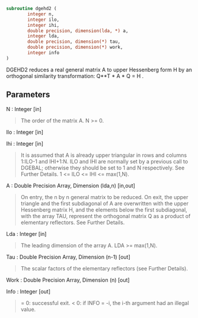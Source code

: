 ```fortran
subroutine dgehd2 (
		integer n,
		integer ilo,
		integer ihi,
		double precision, dimension(lda, *) a,
		integer lda,
		double precision, dimension(*) tau,
		double precision, dimension(*) work,
		integer info
)
```

 DGEHD2 reduces a real general matrix A to upper Hessenberg form H by
 an orthogonal similarity transformation:  Q**T * A * Q = H .

## Parameters
N : Integer [in]
> The order of the matrix A.  N >= 0.

Ilo : Integer [in]

Ihi : Integer [in]
> It is assumed that A is already upper triangular in rows
> and columns 1:ILO-1 and IHI+1:N. ILO and IHI are normally
> set by a previous call to DGEBAL; otherwise they should be
> set to 1 and N respectively. See Further Details.
> 1 <= ILO <= IHI <= max(1,N).

A : Double Precision Array, Dimension (lda,n) [in,out]
> On entry, the n by n general matrix to be reduced.
> On exit, the upper triangle and the first subdiagonal of A
> are overwritten with the upper Hessenberg matrix H, and the
> elements below the first subdiagonal, with the array TAU,
> represent the orthogonal matrix Q as a product of elementary
> reflectors. See Further Details.

Lda : Integer [in]
> The leading dimension of the array A.  LDA >= max(1,N).

Tau : Double Precision Array, Dimension (n-1) [out]
> The scalar factors of the elementary reflectors (see Further
> Details).

Work : Double Precision Array, Dimension (n) [out]

Info : Integer [out]
> = 0:  successful exit.
> < 0:  if INFO = -i, the i-th argument had an illegal value.

